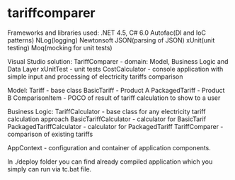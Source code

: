 # tariffcomparer
Frameworks and libraries used:
.NET 4.5, C# 6.0
Autofac(DI and IoC patterns)
NLog(logging)
Newtonsoft JSON(parsing of JSON)
xUnit(unit testing)
Moq(mocking for unit tests)

Visual Studio solution:
TariffComparer - domain: Model, Business Logic and Data Layer
xUnitTest - unit tests
CostCalculator - console application with simple input and processing of electricity tariffs comparison

Model:
Tariff - base class
BasicTariff - Product A
PackagedTariff - Product B
ComparisonItem - POCO of result of tariff calculation to show to a user

Business Logic:
TariffCalculator - base class for any electricity tariff calculation approach
BasicTariffCalculator - calculator for BasicTarif
PackagedTariffCalculator - calculator for PackagedTariff
TariffComparer - comparison of existing tariffs

AppContext - configuration and container of application components.

In ./deploy folder you can find already compiled application which you simply can run via tc.bat file.
